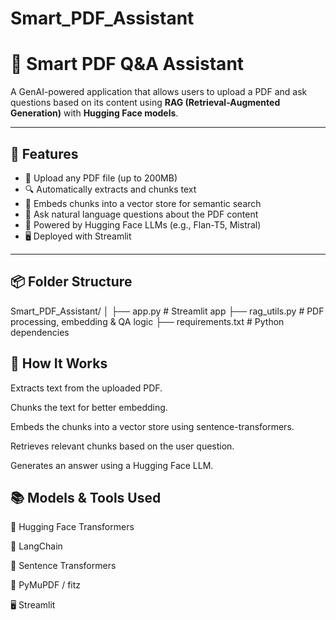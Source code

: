 # Smart_PDF_Assistant
# 📄 Smart PDF Q&A Assistant

A GenAI-powered application that allows users to upload a PDF and ask questions based on its content using **RAG (Retrieval-Augmented Generation)** with **Hugging Face models**.

---

## 🚀 Features

- 📄 Upload any PDF file (up to 200MB)
- 🔍 Automatically extracts and chunks text
- 🧠 Embeds chunks into a vector store for semantic search
- 💬 Ask natural language questions about the PDF content
- 🧠 Powered by Hugging Face LLMs (e.g., Flan-T5, Mistral)
- 🖥️ Deployed with Streamlit

---

## 📦 Folder Structure

Smart_PDF_Assistant/
│
├── app.py # Streamlit app
├── rag_utils.py # PDF processing, embedding & QA logic
├── requirements.txt # Python dependencies

## 🧠 How It Works
Extracts text from the uploaded PDF.

Chunks the text for better embedding.

Embeds the chunks into a vector store using sentence-transformers.

Retrieves relevant chunks based on the user question.

Generates an answer using a Hugging Face LLM.

## 📚 Models & Tools Used
🔗 Hugging Face Transformers

🧠 LangChain

🧩 Sentence Transformers

📄 PyMuPDF / fitz

🖥️ Streamlit
